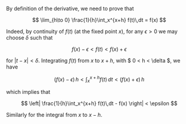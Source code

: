 By definition of the derivative, we need to prove that 

$$
\lim_{h\to 0} \frac{1}{h}\int_x^{x+h} f(t)\,dt = f(x)
$$

Indeed, by continuity of $f(t)$ (at the fixed point $x$), for 
any $\epsilon>0$ we may choose $\delta$ such that

$$
f(x) - \epsilon < f(t) < f(x) + \epsilon
$$

for $|t-x|<\delta$. Integrating $f(t)$ from $x$ to $x+h$, with $ 0 < h < \delta $, 
we have

$$
(f(x)-\epsilon)\, h < \int_x^{x+h} f(t)\,dt < (f(x)+\epsilon)\, h
$$

which implies that

$$
\left| \frac{1}{h}\int_x^{x+h} f(t)\,dt - f(x) \right| < \epsilon
$$

Similarly for the integral from $x$ to $x-h$.

